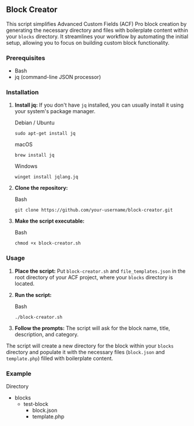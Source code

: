 
## Block Creator

This script simplifies Advanced Custom Fields (ACF) Pro block creation by generating the necessary directory and files with boilerplate content within your `blocks` directory. It streamlines your workflow by automating the initial setup, allowing you to focus on building custom block functionality.

### Prerequisites

-   Bash
-   jq (command-line JSON processor)

### Installation

1.  **Install jq:** If you don't have `jq` installed, you can usually install it using your system's package manager.
 
    Debian / Ubuntu
    
    ```
    sudo apt-get install jq
    ```
    
    macOS
    
    ```
    brew install jq
    ```
    
    Windows
    
    ```
    winget install jqlang.jq
    ```
    
3.  **Clone the repository:**
    
    Bash
    
    ```
    git clone https://github.com/your-username/block-creator.git
    ```
    
4.  **Make the script executable:**
    
    Bash
    
    ```
    chmod +x block-creator.sh
    ```
    

### Usage

1.  **Place the script:** Put `block-creator.sh` and `file_templates.json` in the root directory of your ACF project, where your `blocks` directory is located.

2.  **Run the script:**

	Bash
	```
	./block-creator.sh
	```
3. **Follow the prompts:** The script will ask for the block name, title, description, and category.

The script will create a new directory for the block within your `blocks` directory and populate it with the necessary files (`block.json` and `template.php`) filled with boilerplate content.

### Example

Directory
 - blocks
	 - test-block
		 - block.json
		 - template.php
